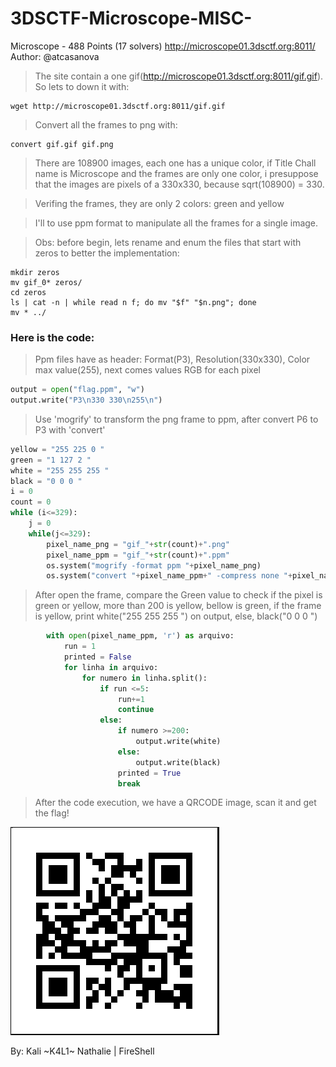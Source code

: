 # 3DSCTF-Microscope-MISC-
Microscope - 488 Points (17 solvers)
http://microscope01.3dsctf.org:8011/
Author: @atcasanova

>The site contain a one gif(http://microscope01.3dsctf.org:8011/gif.gif).
>So lets to down it with:
```
wget http://microscope01.3dsctf.org:8011/gif.gif
```
>Convert all the frames to png with:
```
convert gif.gif gif.png
```
>There are 108900 images, each one has a unique color, if Title Chall name is Microscope and the frames are only one color, i presuppose that the images are pixels of a 330x330, because sqrt(108900) = 330.

>Verifing the frames, they are only 2 colors: green and yellow

>I'll to use ppm format to manipulate all the frames for a single image.

>Obs: before begin, lets rename and enum the files that start with zeros to better the implementation:
```
mkdir zeros
mv gif_0* zeros/
cd zeros
ls | cat -n | while read n f; do mv "$f" "$n.png"; done
mv * ../
```
### Here is the code:

>Ppm files have as header: Format(P3), Resolution(330x330), Color max value(255), next comes values RGB for each pixel
```python
output = open("flag.ppm", "w")
output.write("P3\n330 330\n255\n")
```
>Use 'mogrify' to transform the png frame to ppm, after convert P6 to P3 with 'convert'
```python
yellow = "255 225 0 "
green = "1 127 2 "
white = "255 255 255 "
black = "0 0 0 "
i = 0
count = 0
while (i<=329):
    j = 0
    while(j<=329):
        pixel_name_png = "gif_"+str(count)+".png"
        pixel_name_ppm = "gif_"+str(count)+".ppm"
        os.system("mogrify -format ppm "+pixel_name_png)
        os.system("convert "+pixel_name_ppm+" -compress none "+pixel_name_ppm)
```

>After open the frame, compare the Green value to check if the pixel is green or yellow, more than 200 is yellow, bellow is green, if the frame is yellow, print white("255 255 255 ") on output, else, black("0 0 0 ")

```python 
        with open(pixel_name_ppm, 'r') as arquivo:
            run = 1
            printed = False
            for linha in arquivo:
                for numero in linha.split():
                    if run <=5:
                        run+=1
                        continue
                    else:
                        if numero >=200:
                            output.write(white)
                        else:
                            output.write(black)
                        printed = True
                        break
```

>After the code execution, we have a QRCODE image, scan it and get the flag!

![Screen shot](https://github.com/KaliNathalie/3DSCTF-Microscope-MISC/blob/master/qrcode.png "Flag")


By: Kali ~K4L1~ Nathalie | FireShell
